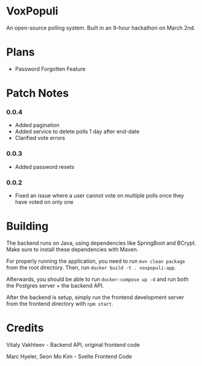 # VoxPopuli
An open-source polling system. Built in an 9-hour hackathon on March 2nd.

# Plans
- Password Forgotten Feature

# Patch Notes
### 0.0.4
- Added pagination
- Added service to delete polls 1 day after end-date
- Clarified vote errors

### 0.0.3
- Added password resets

### 0.0.2
- Fixed an issue where a user cannot vote on multiple polls once they have voted on only one

# Building
The backend runs on Java, using dependencies like SpringBoot and BCrypt. Make sure to install these dependencies with Maven.

For properly running the application, you need to run `mvn clean package` from the root directory. Then, run `docker build -t . voxpopuli-app`.

Afterwards, you should be able to run `docker-compose up -d` and run both the Postgres server + the backend API.

After the backend is setup, simply run the frontend development server from the frontend directory with `npm start`.

# Credits
Vitaly Vakhteev - Backend API, original frontend code

Marc Hyeler, Seon Mo Kim - Svelte Frontend Code
